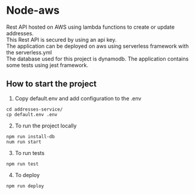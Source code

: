 # Node-aws

Rest API hosted on AWS using lambda functions to create or update addresses.  
This Rest API is secured by using an api key.  
The application can be deployed on aws using serverless framework with the serverless.yml  
The database used for this project is dynamodb. 
The application contains some tests using jest framework. 

## How to start the project

1. Copy default.env and add configuration to the .env
``` 
cd addresses-service/
cp default.env .env
```

2. To run the project locally 
``` 
npm run install-db
num run start
```

3. To run tests
``` 
npm run test
```

4. To deploy
``` 
npm run deploy
```